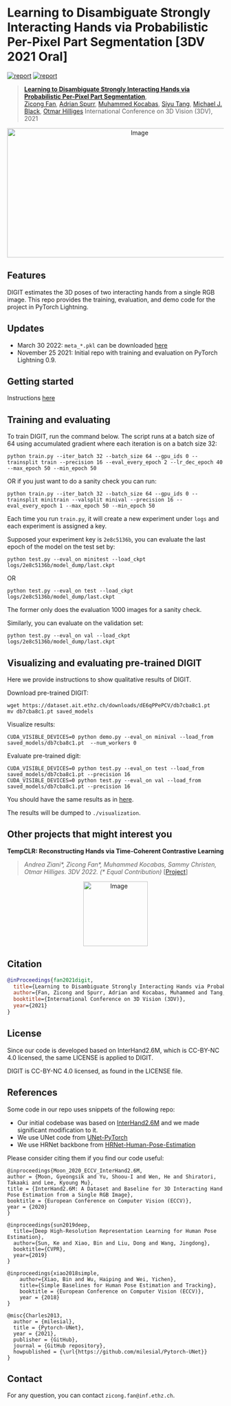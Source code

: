 # Learning to Disambiguate Strongly Interacting Hands via Probabilistic Per-Pixel Part Segmentation [3DV 2021 Oral]

[![report](https://img.shields.io/badge/Project-Page-blue)](https://zc-alexfan.github.io/digit)
[![report](https://img.shields.io/badge/ArXiv-Paper-red)](https://arxiv.org/abs/2107.00434)

> [**Learning to Disambiguate Strongly Interacting Hands via Probabilistic Per-Pixel Part Segmentation**](https://arxiv.org/abs/2107.00434),            
> [Zicong Fan](https://ait.ethz.ch/people/zfan), 
> [Adrian Spurr](https://ait.ethz.ch/people/spurra), 
> [Muhammed Kocabas](https://ps.is.tuebingen.mpg.de/person/mkocabas), 
> [Siyu Tang](https://vlg.inf.ethz.ch/people/person-detail.siyutang.html),
> [Michael J. Black](https://ps.is.tuebingen.mpg.de/person/black),
> [Otmar Hilliges](https://ait.ethz.ch/people/hilliges)
> International Conference on 3D Vision (3DV), 2021

<p align="center">
    <img src="assets/teaser.gif" alt="Image" width="600" height="300" />
</p>

## Features

DIGIT estimates the 3D poses of two interacting hands from a single RGB image. This repo provides the training, evaluation, and demo code for the project in PyTorch Lightning.

## Updates

- March 30 2022: `meta_*.pkl` can be downloaded [here](https://drive.google.com/drive/folders/1mI_8Eg_A7VtqAuQJs_GJhLlzxY_IDtgr?usp=sharing)
- November 25 2021: Initial repo with training and evaluation on PyTorch Lightning 0.9.

## Getting started

Instructions [here](setup.md)

## Training and evaluating


To train DIGIT, run the command below. The script runs at a batch size of 64 using accumulated gradient where each iteration is on a batch size 32:

```
python train.py --iter_batch 32 --batch_size 64 --gpu_ids 0 --trainsplit train --precision 16 --eval_every_epoch 2 --lr_dec_epoch 40 --max_epoch 50 --min_epoch 50
```

OR if you just want to do a sanity check you can run:

```
python train.py --iter_batch 32 --batch_size 64 --gpu_ids 0 --trainsplit minitrain --valsplit minival --precision 16 --eval_every_epoch 1 --max_epoch 50 --min_epoch 50
```

Each time you run `train.py`, it will create a new experiment under `logs` and each experiment is assigned a key. 

Supposed your experiment key is `2e8c5136b`, you can evaluate the last epoch of the model on the test set by:

```
python test.py --eval_on minitest --load_ckpt logs/2e8c5136b/model_dump/last.ckpt
```

OR

```
python test.py --eval_on test --load_ckpt logs/2e8c5136b/model_dump/last.ckpt
```

The former only does the evaluation 1000 images for a sanity check.

Similarly, you can evaluate on the validation set:

```
python test.py --eval_on val --load_ckpt logs/2e8c5136b/model_dump/last.ckpt
```

## Visualizing and evaluating pre-trained DIGIT

Here we provide instructions to show qualitative results of DIGIT.

Download pre-trained DIGIT:
```
wget https://dataset.ait.ethz.ch/downloads/dE6qPPePCV/db7cba8c1.pt
mv db7cba8c1.pt saved_models
```

Visualize results:

```
CUDA_VISIBLE_DEVICES=0 python demo.py --eval_on minival --load_from saved_models/db7cba8c1.pt  --num_workers 0
```

Evaluate pre-trained digit:
```
CUDA_VISIBLE_DEVICES=0 python test.py --eval_on test --load_from saved_models/db7cba8c1.pt --precision 16
CUDA_VISIBLE_DEVICES=0 python test.py --eval_on val --load_from saved_models/db7cba8c1.pt --precision 16
```

You should have the same results as in [here](./results).


The results will be dumped to `./visualization`.



## Other projects that might interest you

**TempCLR: Reconstructing Hands via Time-Coherent Contrastive Learning**
> *Andrea Ziani\*, Zicong Fan\*, Muhammed Kocabas, Sammy Christen, Otmar Hilliges. 3DV 2022. (\* Equal Contribution)*
> [[Project](https://eth-ait.github.io/tempclr)]


<p align="center">
    <img src="assets/tempclr.gif" alt="Image" height="150" />
</p>

## Citation

```bibtex
@inProceedings{fan2021digit,
  title={Learning to Disambiguate Strongly Interacting Hands via Probabilistic Per-pixel Part Segmentation},
  author={Fan, Zicong and Spurr, Adrian and Kocabas, Muhammed and Tang, Siyu and Black, Michael and Hilliges, Otmar},
  booktitle={International Conference on 3D Vision (3DV)},
  year={2021}
}
```
## License

Since our code is developed based on InterHand2.6M, which is CC-BY-NC 4.0 licensed, the same LICENSE is applied to DIGIT.

DIGIT is CC-BY-NC 4.0 licensed, as found in the LICENSE file.

## References

Some code in our repo uses snippets of the following repo:

- Our initial codebase was based on [InterHand2.6M](https://github.com/facebookresearch/InterHand2.6M) and we made significant modification to it.
- We use UNet code from [UNet-PyTorch](https://github.com/milesial/Pytorch-UNet)
- We use HRNet backbone from [HRNet-Human-Pose-Estimation](https://github.com/HRNet/HRNet-Human-Pose-Estimation)

Please consider citing them if you find our code useful:

```
@inproceedings{Moon_2020_ECCV_InterHand2.6M,  
author = {Moon, Gyeongsik and Yu, Shoou-I and Wen, He and Shiratori, Takaaki and Lee, Kyoung Mu},  
title = {InterHand2.6M: A Dataset and Baseline for 3D Interacting Hand Pose Estimation from a Single RGB Image},  
booktitle = {European Conference on Computer Vision (ECCV)},  
year = {2020}  
}  

@inproceedings{sun2019deep,
  title={Deep High-Resolution Representation Learning for Human Pose Estimation},
  author={Sun, Ke and Xiao, Bin and Liu, Dong and Wang, Jingdong},
  booktitle={CVPR},
  year={2019}
}

@inproceedings{xiao2018simple,
    author={Xiao, Bin and Wu, Haiping and Wei, Yichen},
    title={Simple Baselines for Human Pose Estimation and Tracking},
    booktitle = {European Conference on Computer Vision (ECCV)},
    year = {2018}
}

@misc{Charles2013,
  author = {milesial},
  title = {Pytorch-UNet},
  year = {2021},
  publisher = {GitHub},
  journal = {GitHub repository},
  howpublished = {\url{https://github.com/milesial/Pytorch-UNet}}
}
```


## Contact

For any question, you can contact `zicong.fan@inf.ethz.ch`.

